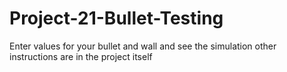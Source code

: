 # Project-21-Bullet-Testing
Enter values for your bullet and wall and see the simulation other instructions are in the project itself
